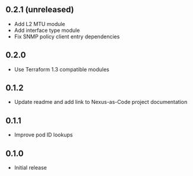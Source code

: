## 0.2.1 (unreleased)

- Add L2 MTU module
- Add interface type module
- Fix SNMP policy client entry dependencies

## 0.2.0

- Use Terraform 1.3 compatible modules

## 0.1.2

- Update readme and add link to Nexus-as-Code project documentation

## 0.1.1

- Improve pod ID lookups

## 0.1.0

- Initial release
